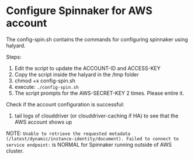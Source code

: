 # Configure Spinnaker for AWS account

The config-spin.sh contains the commands for configuring spinnaker using halyard.

Steps:
1. Edit the script to update the ACCOUNT-ID and ACCESS-KEY
2. Copy the script inside the halyard in the /tmp folder
4. chmod +x config-spin.sh
5. execute: ```./config-spin.sh```
6. The script prompts for the AWS-SECRET-KEY 2 times. Please entire it.


Check if the account configuration is successful:
1. tail logs of clouddriver (or clouddriver-caching if HA) to see that the AWS account shows up

NOTE: ```Unable to retrieve the requested metadata (/latest/dynamic/instance-identity/document). Failed to connect to service endpoint:``` is NORMAL for Spinnaker running outside of AWS cluster.
